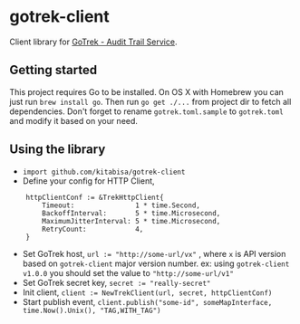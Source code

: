 # gotrek-client

Client library for [GoTrek - Audit Trail Service](https://github.com/kitabisa/gotrek).

## Getting started

This project requires Go to be installed. On OS X with Homebrew you can just run `brew install go`. Then run `go get ./...` from project dir to fetch all dependencies. Don't forget to rename `gotrek.toml.sample` to `gotrek.toml` and modify it based on your need.

## Using the library

- `import github.com/kitabisa/gotrek-client`
- Define your config for HTTP Client, 
```console
    httpClientConf := &TrekHttpClient{
		Timeout:               1 * time.Second,
		BackoffInterval:       5 * time.Microsecond,
		MaximumJitterInterval: 5 * time.Microsecond,
		RetryCount:            4,
	}
```
- Set GoTrek host, `url := "http://some-url/vx"` , where `x` is API version based on `gotrek-client` major version number. 
ex: using `gotrek-client` `v1.0.0` you should set the value to `"http://some-url/v1"`  
- Set GoTrek secret key, `secret := "really-secret"`
- Init client, `client := NewTrekClient(url, secret, httpClientConf)`
- Start publish event, `client.publish("some-id", someMapInterface, time.Now().Unix(), "TAG,WITH_TAG")`